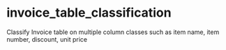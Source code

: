 # invoice_table_classification
Classify Invoice table on multiple column classes such as item name, item number, discount, unit price
